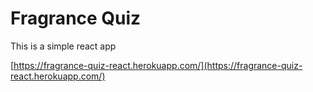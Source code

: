# Fragrance Quiz

This is a simple react app

[https://fragrance-quiz-react.herokuapp.com/](https://fragrance-quiz-react.herokuapp.com/)
